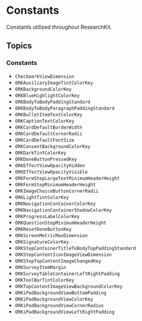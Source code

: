 # Constants

Constants utilized throughout ResearchKit.

## Topics

### Constants

- ``CheckmarkViewDimension``
- ``ORKAuxiliaryImageTintColorKey``
- ``ORKBackgroundColorKey``
- ``ORKBlueHighlightColorKey``
- ``ORKBodyToBodyPaddingStandard``
- ``ORKBodyToBodyParagraphPaddingStandard``
- ``ORKBulletItemTextColorKey``
- ``ORKCaptionTextColorKey``
- ``ORKCardDefaultBorderWidth``
- ``ORKCardDefaultCornerRadii``
- ``ORKCardDefaultFontSize``
- ``ORKConsentBackgroundColorKey``
- ``ORKDarkTintColorKey``
- ``ORKDoneButtonPressedKey``
- ``ORKEffectViewOpacityHidden``
- ``ORKEffectViewOpacityVisible``
- ``ORKFormStepLargeTextMinimumHeaderHeight``
- ``ORKFormStepMinimumHeaderHeight``
- ``ORKImageChoiceButtonCornerRadii``
- ``ORKLightTintColorKey``
- ``ORKNavigationContainerColorKey``
- ``ORKNavigationContainerShadowColorKey``
- ``ORKProgressLabelColorKey``
- ``ORKQuestionStepMinimumHeaderHeight``
- ``ORKResetDoneButtonKey``
- ``ORKScreenMetricMaxDimension``
- ``ORKSignatureColorKey``
- ``ORKStepContainerTitleToBodyTopPaddingStandard``
- ``ORKStepContentIconImageViewDimension``
- ``ORKStepTopContentImageChangedKey``
- ``ORKSurveyItemMargin``
- ``ORKSurveyTableContainerLeftRightPadding``
- ``ORKToolBarTintColorKey``
- ``ORKTopContentImageViewBackgroundColorKey``
- ``ORKiPadBackgroundViewBottomPadding``
- ``ORKiPadBackgroundViewColorKey``
- ``ORKiPadBackgroundViewCornerRadius``
- ``ORKiPadBackgroundViewLeftRightPadding``
